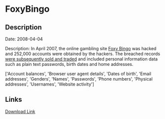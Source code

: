 # FoxyBingo

## Description

Date: 2008-04-04

Description:
In April 2007, the online gambling site <a href="https://www.foxybingo.com" target="_blank" rel="noopener">Foxy Bingo</a> was hacked and 252,000 accounts were obtained by the hackers. The breached records <a href="http://www.itpro.co.uk/637279/gambler-busted-flogging-stolen-data-to-gaming-firms" target="_blank" rel="noopener">were subsequently sold and traded</a> and included personal information data such as plain text passwords, birth dates and home addresses.


['Account balances', 'Browser user agent details', 'Dates of birth', 'Email addresses', 'Genders', 'Names', 'Passwords', 'Phone numbers', 'Physical addresses', 'Usernames', 'Website activity']

## Links

[Download Link](https://link-to.net/1229997/907.4506941903929/dynamic/?r=aHR0cHM6Ly93d3cubWVkaWFmaXJlLmNvbS92aWV3L1k3eDZYbERYcHlpTEZrdy9mb3h5YmluZ28uY29tL2ZpbGU=)